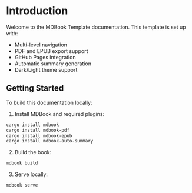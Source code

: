 # Introduction

Welcome to the MDBook Template documentation. This template is set up with:

- Multi-level navigation
- PDF and EPUB export support
- GitHub Pages integration
- Automatic summary generation
- Dark/Light theme support

## Getting Started

To build this documentation locally:

1. Install MDBook and required plugins:
```bash
cargo install mdbook
cargo install mdbook-pdf
cargo install mdbook-epub
cargo install mdbook-auto-summary
```

2. Build the book:
```bash
mdbook build
```

3. Serve locally:
```bash
mdbook serve
```
